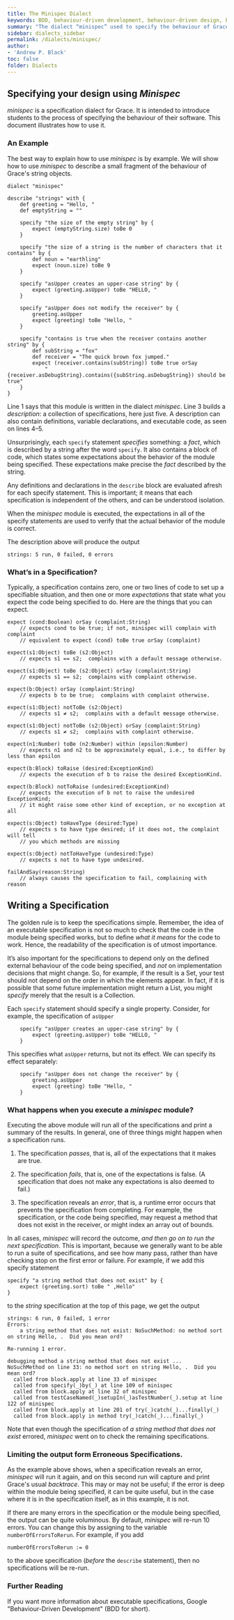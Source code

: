 ```yaml
---
title: The Minispec Dialect
keywords: BDD, behaviour-driven development, behaviour-driven design, behavior-driven development, behavior-driven design, specification, test, dialect
summary: "The dialect “minispec” used to specify the behaviour of Grace modules.  It helps you practice Behaviour-Driven Development (BDD)."
sidebar: dialects_sidebar
permalink: /dialects/minispec/
author:
- 'Andrew P. Black'
toc: false
folder: Dialects
---
```



## Specifying your design using _Minispec_


*minispec* is a specification dialect for Grace. It is intended to introduce students to the process of specifying the behaviour of their software. This document illustrates how to use it.

### An Example


The best way to explain how to use *minispec* is by example.  We will show how to use *minispec* to describe 
a small fragment of the behaviour of Grace's string objects.

    dialect "minispec"

    describe "strings" with {
        def greeting = "Hello, "
        def emptyString = ""

        specify "the size of the empty string" by {
            expect (emptyString.size) toBe 0
        }
        
        specify "the size of a string is the number of characters that it contains" by {
            def noun = "earthling"
            expect (noun.size) toBe 9
        }
        
        specify "asUpper creates an upper-case string" by {
            expect (greeting.asUpper) toBe "HELLO, "
        }
        
        specify "asUpper does not modify the receiver" by {
            greeting.asUpper
            expect (greeting) toBe "Hello, "
        }
        
        specify "contains is true when the receiver contains another string" by {
            def subString = "fox"
            def receiver = "The quick brown fox jumped."
            expect (receiver.contains(subString)) toBe true orSay 
                "{receiver.asDebugString}.contains({subString.asDebugString}) should be true"
        }
    }

Line 1 says that this module is written in the dialect *minispec*. 
Line 3 builds a *description*: a collection of specifications, here just five.
A description can
also contain definitions, variable declarations, and executable code, as
seen on lines 4–5.

Unsurprisingly, each `specify` statement _specifies_ something: a _fact_, which is
described by a string after the word `specify`.  It also contains a block of
code, which states some expectations about the behavior of the module being specified.
These expectations make precise the _fact_ described by the string. 

Any definitions and declarations in the `describe` block are evaluated afresh
for each specify statement.  This is important; it means that each specification
is independent of the others, and can be understood isolation.

When the _minispec_ module is executed, the expectations in all of the specify statements
are used to verify that the actual behavior of the module is correct.


The description above will produce the output

    strings: 5 run, 0 failed, 0 errors

### What’s in a Specification?


Typically, a specification contains zero, one or two lines of code to set up a
specifiable situation, and then one or more *expectations* that state what
you expect the code being specified to do. Here are the
things that you can expect.


    expect (cond:Boolean) orSay (complaint:String) 
        // expects cond to be true; if not, minispec will complain with complaint
        // equivalent to expect (cond) toBe true orSay (complaint)
    
    expect(s1:Object) toBe (s2:Object)
        // expects s1 == s2;  complains with a default message otherwise. 

    expect(s1:Object) toBe (s2:Object) orSay (complaint:String)
        // expects s1 == s2;  complains with complaint otherwise. 

    expect(b:Object) orSay (complaint:String)
        // expects b to be true;  complains with complaint otherwise. 

    expect(s1:Object) notToBe (s2:Object)
        // expects s1 ≠ s2;  complains with a default message otherwise. 

    expect(s1:Object) notToBe (s2:Object) orSay (complaint:String)
        // expects s1 ≠ s2;  complains with complaint otherwise. 

    expect(n1:Number) toBe (n2:Number) within (epsilon:Number)
        // expects n1 and n2 to be approximately equal, i.e., to differ by less than epsilon

    expect(b:Block) toRaise (desired:ExceptionKind)
        // expects the execution of b to raise the desired ExceptionKind.

    expect(b:Block) notToRaise (undesired:ExceptionKind)
        // expects the execution of b not to raise the undesired ExceptionKind;
        // it might raise some other kind of exception, or no exception at all

    expect(s:Object) toHaveType (desired:Type)
        // expects s to have type desired; if it does not, the complaint will tell
        // you which methods are missing

    expect(s:Object) notToHaveType (undesired:Type)
        // expects s not to have type undesired.

    failAndSay(reason:String)
        // always causes the specification to fail, complaining with reason


## Writing a Specification

The golden rule is to keep the specifications simple. Remember, the idea of an
executable specification is not so much to check that
the code in the module being specified works, but to define *what it means* for
the code to work. Hence, the readability of the specification is of utmost
importance.

It’s also important for the specifications to depend only on the defined external
behaviour of the code being specified, and *not* on implementation decisions
that might change. So, for example, if the result is a Set, your test
should not depend on the order in which the elements appear.  In fact, 
if it is possible that some future implementation might return
a List, you might _specify_ merely that the result is a Collection.

Each `specify` statement should specify a single property.  Consider, for example,
the specification of `asUpper`

        specify "asUpper creates an upper-case string" by {
            expect (greeting.asUpper) toBe "HELLO, "
        }
        
This specifies what `asUpper` returns, but not its effect. We can specify its effect
separately:

        specify "asUpper does not change the receiver" by {
            greeting.asUpper
            expect (greeting) toBe "Hello, "
        }

### What happens when you execute a *minispec* module?

Executing the above module will run all of the specifications and print a summary
of the results. In general, one of three things might happen when a specification
runs.

1.  The specification *passes*, that is, all of the expectations that it makes
    are true.

2.  The specification *fails*, that is, one of the expectations is false. (A specification
    that does not make any expectations is also deemed to fail.)

3.  The specification reveals an *error*, that is, a runtime error occurs that prevents
    the specification from completing. For example, the specification, 
    or the code being specified, may request a method
    that does not exist in the receiver, or might index an array out
    of bounds.

In all cases, *minispec* will record the outcome, *and then go on to run
the next specification*. This is important, because we generally want to be able
to run a suite of specifications, and see how many pass, rather than have checking
stop on the first error or failure. For example, if we add this specify 
statement 


    specify "a string method that does not exist" by {
        expect (greeting.sort) toBe " ,Hello"
    }

to the _string_ specification at the top of this page, we get the output

    strings: 6 run, 0 failed, 1 error
    Errors:
        a string method that does not exist: NoSuchMethod: no method sort on string Hello, .  Did you mean ord?

    Re-running 1 error.

    debugging method a string method that does not exist ...
    NoSuchMethod on line 33: no method sort on string Hello, .  Did you mean ord?
      called from block.apply at line 33 of minispec
      called from specify(_)by(_) at line 109 of minispec
      called from block.apply at line 32 of minispec
      called from testCaseNamed(_)setupIn(_)asTestNumber(_).setup at line 122 of minispec
      called from block.apply at line 201 of try(_)catch(_)...finally(_)
      called from block.apply in method try(_)catch(_)...finally(_)

Note that even though the specification of _a string method that does not exist_
errored, *minispec* went on to check the remaining specifications.

### Limiting the output form Erroneous Specifications.

As the example above shows, when a specification reveals an error, _minispec_ will
run it again, and on this second run will capture and print Grace's usual _backtrace_.
This may or may not be useful;  if the error is deep within the module being specified,
it can be quite useful, but in the case where it is in the specification itself, as in this
example, it is not.

If there are many errors in the specification or the module being specified, 
the output can be quite voluminous.  By default,  _minispec_ will re-run 10 errors.
You can change this by assigning to the variable `numberOfErrorsToRerun`.  For example,
if you add 

    numberOfErrorsToRerun := 0
    
to the above specification (_before_ the `describe` statement), then no 
specifications will be re-run.

### Further Reading

If you want more information about executable specifications, Google 
"Behaviour-Driven Development" (BDD for short).


